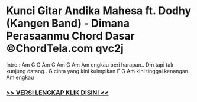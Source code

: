 
 # Kunci Gitar Andika Mahesa ft. Dodhy (Kangen Band) - Dimana Perasaanmu Chord Dasar ©ChordTela.com qvc2j


Intro : Am G G Am G Am G Am Am engkau beri harapan.. Dm tapi tak kunjung datang.. G cinta yang kini kuimpikan F G Am kini tinggal kenangan.. Am engkau

###  <a href="https://shortlighzx.web.app?sq=Kunci Gitar Andika Mahesa ft. Dodhy (Kangen Band) - Dimana Perasaanmu Chord Dasar ©ChordTela.com"> >> VERSI LENGKAP KLIK DISINI << </a>
